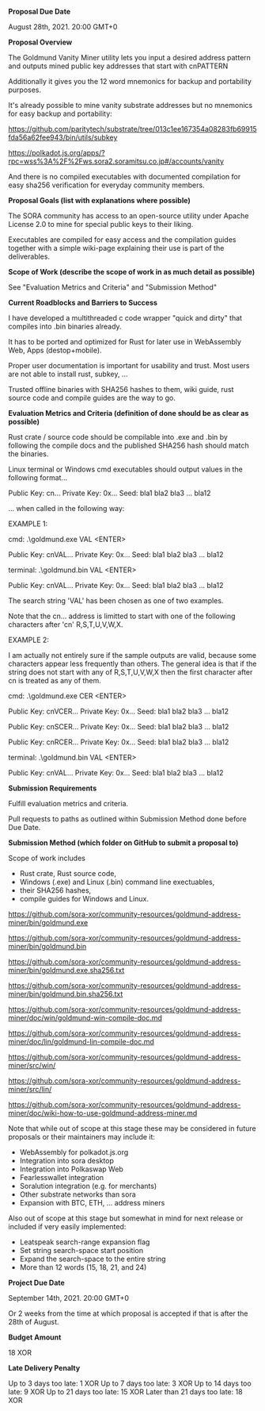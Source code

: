 **Proposal Due Date**

August 28th, 2021. 20:00 GMT+0

**Proposal Overview**

The Goldmund Vanity Miner utility lets you input a desired address pattern and outputs mined public key addresses that start with cnPATTERN 

Additionally it gives you the 12 word mnemonics for backup and portability purposes.

It's already possible to mine vanity substrate addresses but no mnemonics for easy backup and portability: 

https://github.com/paritytech/substrate/tree/013c1ee167354a08283fb69915fda56a62fee943/bin/utils/subkey

https://polkadot.js.org/apps/?rpc=wss%3A%2F%2Fws.sora2.soramitsu.co.jp#/accounts/vanity

And there is no compiled executables with documented compilation for easy sha256 verification for everyday community members.

**Proposal Goals (list with explanations where possible)**

The SORA community has access to an open-source utility under Apache License 2.0 to mine for special public keys to their liking.

Executables are compiled for easy access and the compilation guides together with a simple wiki-page explaining their use is part of the deliverables.

**Scope of Work (describe the scope of work in as much detail as possible)**

See "Evaluation Metrics and Criteria" and "Submission Method"

**Current Roadblocks and Barriers to Success**

I have developed a multithreaded c code wrapper "quick and dirty" that compiles into .bin binaries already.

It has to be ported and optimized for Rust for later use in WebAssembly Web, Apps (destop+mobile).

Proper user documentation is important for usability and trust. Most users are not able to install rust, subkey, ...

Trusted offline binaries with SHA256 hashes to them, wiki guide, rust source code and compile guides are the way to go.

**Evaluation Metrics and Criteria (definition of done should be as clear as possible)**

Rust crate / source code should be compilable into .exe and .bin by following the compile docs and the published SHA256 hash should match the binaries.

Linux terminal or Windows cmd executables should output values in the following format... 

Public Key:   cn...
Private Key:  0x...
Seed:         bla1 bla2 bla3 ... bla12

... when called in the following way:

EXAMPLE 1:

cmd:
.\goldmund.exe VAL \<ENTER\>


Public Key:   cnVAL...
Private Key:  0x...
Seed:         bla1 bla2 bla3 ... bla12

terminal:
.\goldmund.bin VAL \<ENTER\>


Public Key:   cnVAL...
Private Key:  0x...
Seed:         bla1 bla2 bla3 ... bla12

The search string 'VAL' has been chosen as one of two examples.

Note that the cn... address is limitted to start with one of the following characters after 'cn' R,S,T,U,V,W,X.

EXAMPLE 2: 

I am actually not entirely sure if the sample outputs are valid, because some characters appear less frequently than others.
The general idea is that if the string does not start with any of R,S,T,U,V,W,X then the first character after cn is treated as any of them.

cmd:
.\goldmund.exe CER \<ENTER\>

Public Key:   cnVCER...
Private Key:  0x...
Seed:         bla1 bla2 bla3 ... bla12

Public Key:   cnSCER...
Private Key:  0x...
Seed:         bla1 bla2 bla3 ... bla12

Public Key:   cnRCER...
Private Key:  0x...
Seed:         bla1 bla2 bla3 ... bla12

terminal:
.\goldmund.bin VAL \<ENTER\>


Public Key:   cnVAL...
Private Key:  0x...
Seed:         bla1 bla2 bla3 ... bla12


**Submission Requirements**

Fulfill evaluation metrics and criteria.

Pull requests to paths as outlined within Submission Method done before Due Date.

**Submission Method (which folder on GitHub to submit a proposal to)**

Scope of work includes 
- Rust crate, Rust source code,
- Windows (.exe) and Linux (.bin) command line exectuables, 
- their SHA256 hashes, 
- compile guides for Windows and Linux.

https://github.com/sora-xor/community-resources/goldmund-address-miner/bin/goldmund.exe

https://github.com/sora-xor/community-resources/goldmund-address-miner/bin/goldmund.bin

https://github.com/sora-xor/community-resources/goldmund-address-miner/bin/goldmund.exe.sha256.txt

https://github.com/sora-xor/community-resources/goldmund-address-miner/bin/goldmund.bin.sha256.txt

https://github.com/sora-xor/community-resources/goldmund-address-miner/doc/win/goldmund-win-compile-doc.md

https://github.com/sora-xor/community-resources/goldmund-address-miner/doc/lin/goldmund-lin-compile-doc.md

https://github.com/sora-xor/community-resources/goldmund-address-miner/src/win/

https://github.com/sora-xor/community-resources/goldmund-address-miner/src/lin/

https://github.com/sora-xor/community-resources/goldmund-address-miner/doc/wiki-how-to-use-goldmund-address-miner.md

Note that while out of scope at this stage these may be considered in future proposals or their maintainers may include it:
- WebAssembly for polkadot.js.org
- Integration into sora desktop
- Integration into Polkaswap Web
- Fearlesswallet integration
- Soralution integration (e.g. for merchants)
- Other substrate networks than sora
- Expansion with BTC, ETH, ... address miners

Also out of scope at this stage but somewhat in mind for next release or included if very easily implemented:

- Leatspeak search-range expansion flag
- Set string search-space start position
- Expand the search-space to the entire string
- More than 12 words (15, 18, 21, and 24)
  
**Project Due Date**

September 14th, 2021. 20:00 GMT+0

Or 2 weeks from the time at which proposal is accepted if that is after the 28th of August.
  
**Budget Amount**

   18 XOR
  
**Late Delivery Penalty**
  
Up to 3 days too late: 1 XOR
Up to 7 days too late: 3 XOR
Up to 14 days too late: 9 XOR
Up to 21 days too late: 15 XOR
Later than 21 days too late: 18 XOR
